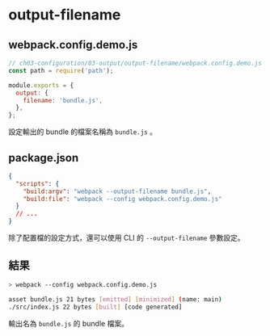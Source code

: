 # output-filename

## webpack.config.demo.js

```js
// ch03-configuration/03-output/output-filename/webpack.config.demo.js
const path = require('path');

module.exports = {
  output: {
    filename: 'bundle.js',
  },
};
```

設定輸出的 bundle 的檔案名稱為 `bundle.js` 。

## package.json

```json
{
  "scripts": {
    "build:argv": "webpack --output-filename bundle.js",
    "build:file": "webpack --config webpack.config.demo.js"
  }
  // ...
}
```

除了配置檔的設定方式，還可以使用 CLI 的 `--output-filename` 參數設定。

## 結果

```bash
> webpack --config webpack.config.demo.js

asset bundle.js 21 bytes [emitted] [minimized] (name: main)
./src/index.js 22 bytes [built] [code generated]
```

輸出名為 `bundle.js` 的 bundle 檔案。
